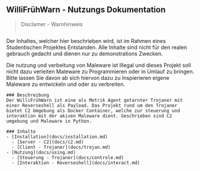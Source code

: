 ## WilliFrühWarn - Nutzungs Dokumentation
> Disclamer - Warnhinweis
>```
Der Inhaltes, welcher hier beschrieben wird, ist im Rahmen eines Studentischen Projektes Entstanden.
Alle Inhalte sind nicht für den realen gebrauch gedacht und dienen nur zu demonstrations Zwecken.

Die nutzung und verbeitung von Maleware ist Illegal und dieses Projekt soll nicht dazu verleiten
Maleware zu Programmieren oder in Umlauf zu bringen. Bitte lassen Sie davon ab sich hiervon dazu
zu Inspierieren eigene Maleware zu entwickeln und oder zu verbreiten.
```
### Beschreibung
Der WilliFrühWarn ist eine als Metrik Agent getarnter Trojaner mit einer Reverseshell als Payload. Das Projekt rund um den Trojaner bietet C2 Umgebung als Docker Container, welche zur steuerung und interaktion mit der akiven Maleware dient. Geschrieben sind C2 umgebung und Maleware in Python.

### Inhalte
- [Installation](docs/installation.md)
  - [Server - C2](docs/c2.md)
  - [Client - Trojaner](docs/trojan.md)
- [Nutzung](docs/using.md)
  - [Steuerung - Trojaner](docs/controle.md)
  - [Interaktion - Reverseshell](docs/interact.md)
